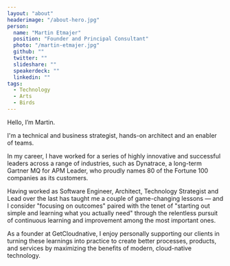 ```yaml
---
layout: "about"
headerimage: "/about-hero.jpg"
person: 
  name: "Martin Etmajer"
  position: "Founder and Principal Consultant"
  photo: "/martin-etmajer.jpg"
  github: ""
  twitter: ""
  slideshare: ""
  speakerdeck: ""
  linkedin: ""
tags:
  - Technology
  - Arts
  - Birds
---
```


Hello, I’m Martin.

I'm a technical and business strategist, hands-on architect and an enabler of teams.

In my career, I have worked for a series of highly innovative and successful leaders across a range of industries, such as Dynatrace, a long-term Gartner MQ for APM Leader, who proudly names 80 of the Fortune 100 companies as its customers.

Having worked as Software Engineer, Architect, Technology Strategist and Lead over the last  has taught me a couple of game-changing lessons — and I consider "focusing on outcomes" paired with the tenet of "starting out simple and learning what you actually need" through the relentless pursuit of continuous learning and improvement among the most important ones.

As a founder at GetCloudnative, I enjoy personally supporting our clients in turning these learnings into practice to create better processes, products, and services by maximizing the benefits of modern, cloud-native technology.